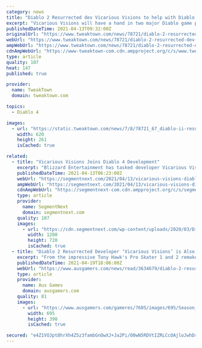```yaml
---
category: news
title: "Diablo 2 Resurrected dev Vicarious Visions to help with Diablo 4"
excerpt: "Vicarious Visions will have a hand in two major Diablo game productions: The hotly-anticipated Diablo 2 Resurrected, and the upcoming mainline sequel Diablo IV. According to a new job posting, the ..."
publishedDateTime: 2021-04-13T09:32:00Z
originalUrl: "https://www.tweaktown.com/news/78721/diablo-2-resurrected-dev-vicarious-visions-to-help-with-4/index.html"
webUrl: "https://www.tweaktown.com/news/78721/diablo-2-resurrected-dev-vicarious-visions-to-help-with-4/index.html"
ampWebUrl: "https://www.tweaktown.com/news/78721/diablo-2-resurrected-dev-vicarious-visions-to-help-with-4/amp.html"
cdnAmpWebUrl: "https://www-tweaktown-com.cdn.ampproject.org/c/s/www.tweaktown.com/news/78721/diablo-2-resurrected-dev-vicarious-visions-to-help-with-4/amp.html"
type: article
quality: 107
heat: 147
published: true

provider:
  name: TweakTown
  domain: tweaktown.com

topics:
  - Diablo 4

images:
  - url: "https://static.tweaktown.com/news/7/8/78721_67_diablo-ii-resurrected-dev-vicarious-visions-to-help-with-4.jpg"
    width: 620
    height: 261
    isCached: true

related:
  - title: "Vicarious Visions Joins Diablo 4 Development"
    excerpt: "Blizzard Entertainment has tasked developer Vicarious Visions to help out in the ongoing development of Diablo 4."
    publishedDateTime: 2021-04-13T06:23:00Z
    webUrl: "https://segmentnext.com/2021/04/13/vicarious-visions-diablo-4/"
    ampWebUrl: "https://segmentnext.com/2021/04/13/vicarious-visions-diablo-4/amp/"
    cdnAmpWebUrl: "https://segmentnext-com.cdn.ampproject.org/c/s/segmentnext.com/2021/04/13/vicarious-visions-diablo-4/amp/"
    type: article
    provider:
      name: SegmentNext
      domain: segmentnext.com
    quality: 107
    images:
      - url: "https://cdn.segmentnext.com/wp-content/uploads/2020/03/Diablo-4-Sorceress-Ghouls.jpg"
        width: 1280
        height: 720
        isCached: true
  - title: "Diablo 2 Resurrected Developer ‘Vicarious Visions’ is Also Helping Out on Diablo 4"
    excerpt: "From the impressive Tony Hawk's Pro Skater 1 and 2 remake from last year and Diablo 2: Resurrection on track for release later this year (check out our hands-on impressions here) Vicarious Visions has ..."
    publishedDateTime: 2021-04-19T18:06:00Z
    webUrl: "https://www.ausgamers.com/news/read/3634679/diablo-2-resurrected-developer-vicarious-visions-is-also-helping-out-on-diablo-4"
    type: article
    provider:
      name: Aus Games
      domain: ausgamers.com
    quality: 81
    images:
      - url: "https://www.ausgamers.com/gameres/7605/images/695/Season_3_-_Diesel_Wraith.jpg"
        width: 695
        height: 390
        isCached: true

secured: "e4Z1VOJpt8hrXh4Z5z3fambGnOwXJ+Ja2Pi/O0wN5RDVtIZRLCcOAjloJwhDrTLs6zygqa2KbZ/UtrP9hDdgIrOlAHgUndoeC2CCvC7aD8O0fRNGNY1Qy1UI8Xlr8q04RptAFm2k7lrkwBIx0qv/Rv4hIPBrvxyv4ob7tk6xWapRTiMm5cUFu28/2LmaDpP5yzDqlf2i8trCIDUKY9OoPCLPPV4zvkwYFpN7QDqE7QJ3G/M6Abd1EwbrAhcZAQLn9z8rHP+yA1w0AMsmyw8dJm8ESPuX0NpmUp+GM1LMCjfm34DT74U5hLMhUEfMOd3Wp+aV0WgzEz1zl1zkeppYHrTNBqxQ5TPzySbsHNMIoR4=;D0i6NK+JxsVN1toy1ifWNg=="
---
```


